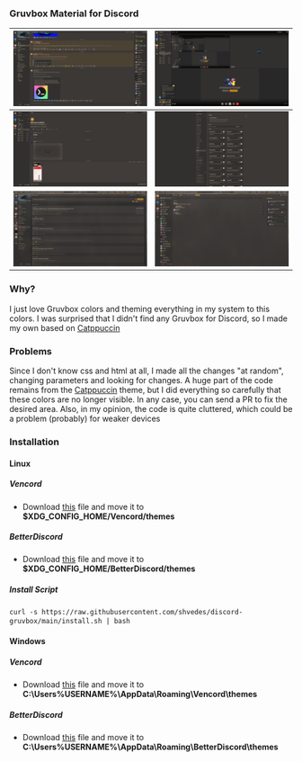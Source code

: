 ### Gruvbox Material for Discord

| ![1](./assets/preview.png) | ![2](./assets/preview_2.png) |
| --- | --- |
| ![3](./assets/preview_3.png) | ![4](./assets/preview_4.png) |
| ![5](./assets/preview_5.png) | ![6](./assets/preview_6.png) |

### Why?

I just love Gruvbox colors and theming everything in my system to this colors. I was surprised that I didn't find any Gruvbox for Discord, so I made my own based on [Catppuccin](https://github.com/catppuccin/discord)

### Problems

Since I don't know css and html at all, I made all the changes "at random", changing parameters and looking for changes. A huge part of the code remains from the [Catppuccin](https://github.com/catppuccin/discord) theme, but I did everything so carefully that these colors are no longer visible. In any case, you can send a PR to fix the desired area. Also, in my opinion, the code is quite cluttered, which could be a problem (probably) for weaker devices

### Installation

#### Linux

##### Vencord
- Download [this](https://raw.githubusercontent.com/shvedes/discord-gruvbox/main/gruvbox.theme.css) file and move it to **$XDG_CONFIG_HOME/Vencord/themes**

##### BetterDiscord 
- Download [this](https://raw.githubusercontent.com/shvedes/discord-gruvbox/main/gruvbox.theme.css) file and move it to **$XDG_CONFIG_HOME/BetterDiscord/themes**

##### Install Script
```
curl -s https://raw.githubusercontent.com/shvedes/discord-gruvbox/main/install.sh | bash
```

#### Windows

##### Vencord
- Download [this](https://raw.githubusercontent.com/shvedes/discord-gruvbox/main/gruvbox.theme.css) file and move it to **C:\Users\%USERNAME%\AppData\Roaming\Vencord\themes**

##### BetterDiscord 
- Download [this](https://raw.githubusercontent.com/shvedes/discord-gruvbox/main/gruvbox.theme.css) file and move it to **C:\Users\%USERNAME%\AppData\Roaming\BetterDiscord\themes**

